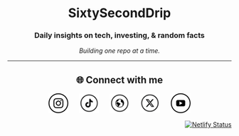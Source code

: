 <!-- 
  Profile README for SixtySecondDrip 
    **sixtyseconddrip/sixtyseconddrip** is a ✨ _special_ ✨ repository because its `README.md` (this file) appears on your GitHub profile.
                                                                                                                                          -->

<div align="center">

#  SixtySecondDrip

### Daily insights on tech, investing, & random facts  
*Building one repo at a time.*

---

## 🌐 Connect with me  

<p align="center">
  <a href="https://instagram.com/sixtyseconddrip" target="_blank"><img src="icons/instagram-ssd.png" width="45" height="45" style="margin:0 10px;"></a>
  <a href="https://tiktok.com/@sixtyseconddrip" target="_blank"><img src="icons/tiktok-ssd.png" width="45" height="45" style="margin:0 10px;"></a>
  <a href="https://sixtyseconddrip.com" target="_blank"><img src="icons/www-ssd.png" width="45" height="45" style="margin:0 10px;"></a>
  <a href="https://x.com/sixtyseconddrip" target="_blank"><img src="icons/x-ssd.png" width="45" height="45" style="margin:0 10px;"></a>
  <a href="https://youtube.com/@sixtyseconddrip" target="_blank"><img src="icons/youtube-ssd.png" width="45" height="45" style="margin:0 10px;"></a>
</p>

</div>

<div align="right">

[![Netlify Status](https://api.netlify.com/api/v1/badges/57bde7c0-e9a0-40b1-86be-bc1aebf06431/deploy-status)](https://app.netlify.com/sites/sixtyseconddrip/deploys)

</div>


<!--
 - TO ADD LATER -

Here are some ideas to get you started:

- 🔭 I’m currently working on ...
- 🌱 I’m currently learning ...
- 👯 I’m looking to collaborate on ...
- 🤔 I’m looking for help with ...
- 💬 Ask me about ...
- 📫 How to reach me: ...
- 😄 Pronouns: ...
- ⚡ Fun fact: ...

 
  <a href="mailto:youremail@example.com" target="_blank" rel="noopener">
    <img src="icons/email-ssd.png" alt="Email" width="40" />
  </a>

-->
